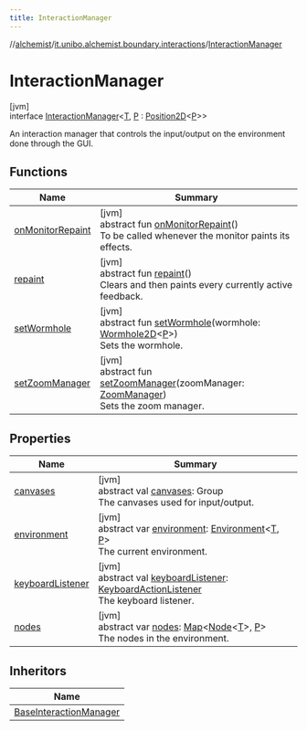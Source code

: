 ```yaml
---
title: InteractionManager
---
```

//[alchemist](../../../index.html)/[it.unibo.alchemist.boundary.interactions](../index.html)/[InteractionManager](index.html)



# InteractionManager



[jvm]\
interface [InteractionManager](index.html)<[T](index.html), [P](index.html) : [Position2D](../../it.unibo.alchemist.model.interfaces/-position2-d/index.html)<[P](index.html)>>

An interaction manager that controls the input/output on the environment done through the GUI.



## Functions


| Name | Summary |
|---|---|
| [onMonitorRepaint](on-monitor-repaint.html) | [jvm]<br>abstract fun [onMonitorRepaint](on-monitor-repaint.html)()<br>To be called whenever the monitor paints its effects. |
| [repaint](repaint.html) | [jvm]<br>abstract fun [repaint](repaint.html)()<br>Clears and then paints every currently active feedback. |
| [setWormhole](set-wormhole.html) | [jvm]<br>abstract fun [setWormhole](set-wormhole.html)(wormhole: [Wormhole2D](../../it.unibo.alchemist.boundary.wormhole.interfaces/-wormhole2-d/index.html)<[P](index.html)>)<br>Sets the wormhole. |
| [setZoomManager](set-zoom-manager.html) | [jvm]<br>abstract fun [setZoomManager](set-zoom-manager.html)(zoomManager: [ZoomManager](../../it.unibo.alchemist.boundary.wormhole.interfaces/-zoom-manager/index.html))<br>Sets the zoom manager. |


## Properties


| Name | Summary |
|---|---|
| [canvases](canvases.html) | [jvm]<br>abstract val [canvases](canvases.html): Group<br>The canvases used for input/output. |
| [environment](environment.html) | [jvm]<br>abstract var [environment](environment.html): [Environment](../../it.unibo.alchemist.model.interfaces/-environment/index.html)<[T](index.html), [P](index.html)><br>The current environment. |
| [keyboardListener](keyboard-listener.html) | [jvm]<br>abstract val [keyboardListener](keyboard-listener.html): [KeyboardActionListener](../../it.unibo.alchemist.boundary.jfx.events.keyboard/-keyboard-action-listener/index.html)<br>The keyboard listener. |
| [nodes](nodes.html) | [jvm]<br>abstract var [nodes](nodes.html): [Map](https://kotlinlang.org/api/latest/jvm/stdlib/kotlin.collections/-map/index.html)<[Node](../../it.unibo.alchemist.model.interfaces/-node/index.html)<[T](index.html)>, [P](index.html)><br>The nodes in the environment. |


## Inheritors


| Name |
|---|
| [BaseInteractionManager](../-base-interaction-manager/index.html) |

